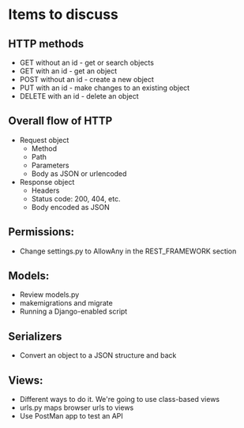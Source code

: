 # Items to discuss

## HTTP methods
- GET without an id - get or search objects
- GET with an id - get an object
- POST without an id - create a new object
- PUT with an id - make changes to an existing object
- DELETE with an id - delete an object

## Overall flow of HTTP

- Request object
  - Method
  - Path
  - Parameters
  - Body as JSON or urlencoded
- Response object
  - Headers
  - Status code: 200, 404, etc.
  - Body encoded as JSON

## Permissions:
- Change settings.py to AllowAny in the REST_FRAMEWORK section

## Models:
- Review models.py
- makemigrations and migrate
- Running a Django-enabled script

## Serializers
- Convert an object to a JSON structure and back

## Views:
- Different ways to do it. We're going to use class-based views
- urls.py maps browser urls to views
- Use PostMan app to test an API
